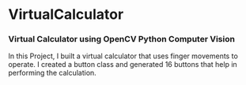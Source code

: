 # VirtualCalculator
### Virtual Calculator using OpenCV Python Computer Vision
In this Project, I built a virtual calculator that uses finger movements to operate. I created a button class and generated 16 buttons that help in performing the calculation. 
